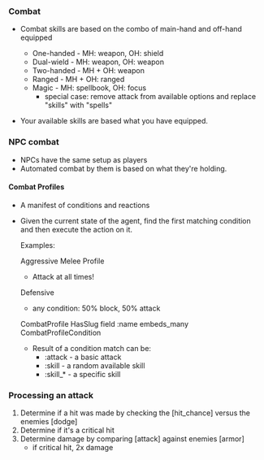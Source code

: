 ### Combat

- Combat skills are based on the combo of main-hand and off-hand equipped

  - One-handed - MH: weapon, OH: shield
  - Dual-wield - MH: weapon, OH: weapon
  - Two-handed - MH + OH: weapon
  - Ranged - MH + OH: ranged
  - Magic - MH: spellbook, OH: focus
    - special case: remove attack from available options and replace "skills" with "spells"

- Your available skills are based what you have equipped.

### NPC combat

- NPCs have the same setup as players
- Automated combat by them is based on what they're holding.

#### Combat Profiles

- A manifest of conditions and reactions
- Given the current state of the agent, find the first matching condition and then execute the action on it.

  Examples:

  Aggressive Melee Profile
  - Attack at all times!

  Defensive
  - any condition: 50% block, 50% attack

  CombatProfile
    HasSlug
    field :name
    embeds_many CombatProfileCondition


  - Result of a condition match can be:
    - :attack - a basic attack
    - :skill - a random available skill
    - :skill_* - a specific skill

### Processing an attack

  1. Determine if a hit was made by checking the [hit_chance] versus the enemies [dodge]
  2. Determine if it's a critical hit
  3. Determine damage by comparing [attack] against enemies [armor]
      - if critical hit, 2x damage
